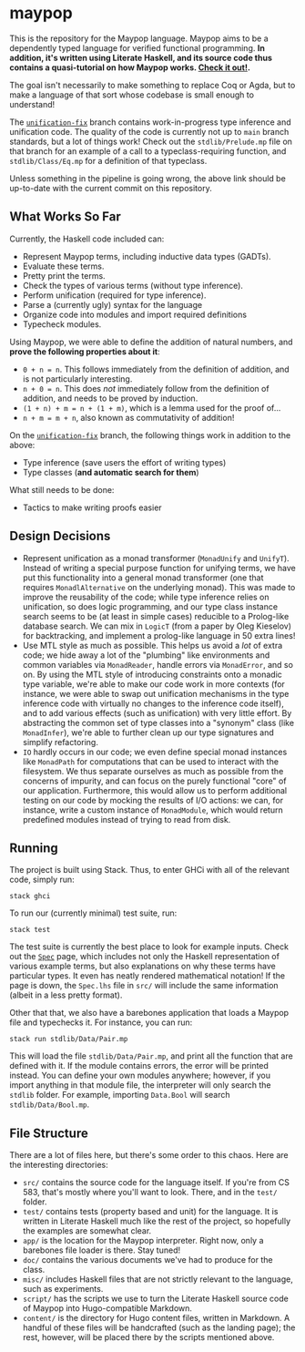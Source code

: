 # maypop

This is the repository for the Maypop language. Maypop aims
to be a dependently typed language for verified functional programming.
__In addition, it's written using Literate Haskell, and its source code
thus contains a quasi-tutorial on how Maypop works. [Check it out!](https://web.engr.oregonstate.edu/~fedorind/CS583/).__

The goal isn't necessarily to make something to replace Coq or Agda, but
to make a language of that sort whose codebase is small enough to understand!

The [`unification-fix`](https://github.com/DanilaFe/maypop/tree/unification-fix) branch contains work-in-progress
type inference and unification code. The quality of the code is currently
not up to `main` branch standards, but a lot of things work! Check out
the `stdlib/Prelude.mp` file on that branch for an example of a call
to a typeclass-requiring function, and `stdlib/Class/Eq.mp` for a definition
of that typeclass.

Unless something in the pipeline is going wrong, the above link should
be up-to-date with the current commit on this repository.

## What Works So Far
Currently, the Haskell code included can:

* Represent Maypop terms, including inductive data types (GADTs).
* Evaluate these terms.
* Pretty print the terms.
* Check the types of various terms (without type inference).
* Perform unification (required for type inference).
* Parse a (currently ugly) syntax for the language
* Organize code into modules and import required definitions
* Typecheck modules.

Using Maypop, we were able to define the addition of natural
numbers, and __prove the following properties about it__:

* `0 + n = n`. This follows immediately from the definition of addition,
and is not particularly interesting.
* `n + 0 = n`. This does _not_ immediately follow from the 
definition of addition, and needs to be proved by induction.
* `(1 + n) + m = n + (1 + m)`, which is a lemma used for the proof of...
* `n + m = m + n`, also known as commutativity of addition!

On the [`unification-fix`](https://github.com/DanilaFe/maypop/tree/unification-fix) branch, the following
things work in addition to the above:

* Type inference (save users the effort of writing types)
* Type classes (__and automatic search for them__)

What still needs to be done:

* Tactics to make writing proofs easier

## Design Decisions

* Represent unification as a monad transformer (`MonadUnify` and `UnifyT`).
Instead of writing a special purpose function for unifying terms, we have
put this functionality into a general monad transformer (one that requires
`MonadlAlternative` on the underlying monad). This was made to improve
the reusability of the code; while type inference relies on unification,
so does logic programming, and our type class instance search seems to be
(at least in simple cases) reducible to a Prolog-like database search.
We can mix in `LogicT` (from a paper by Oleg Kieselov) for backtracking,
and implement a prolog-like language in 50 extra lines!
* Use MTL style as much as possible. This helps us avoid a _lot_ of extra
code; we hide away a lot of the "plumbing" like environments and common
variables via `MonadReader`, handle errors via `MonadError`, and so on.
By using the MTL style of introducing constraints onto a monadic type
variable, we're able to make our code work in more contexts
(for instance, we were able to swap out unification mechanisms in
the type inference code with virtually no changes to the inference
code itself), and to add various effects (such as unification)
with very little effort. By abstracting the common set of type
classes into a "synonym" class (like `MonadInfer`), we're able
to further clean up our type signatures and simplify refactoring.
* `IO` hardly occurs in our code; we even define special monad instances
like `MonadPath` for computations that can be used to interact with the
filesystem. We thus separate ourselves as much as possible from the concerns
of impurity, and can focus on the purely functional "core" of our
application. Furthermore, this would allow us to perform additional
testing on our code by mocking the results of I/O actions: we can,
for instance, write a custom instance of `MonadModule`, which
would return predefined modules instead of trying to read from disk.

## Running
The project is built using Stack. Thus, to enter GHCi with
all of the relevant code, simply run:

```
stack ghci
```

To run our (currently minimal) test suite, run:

```
stack test
```

The test suite is currently the best place to look for example
inputs. Check out the [`Spec`](https://web.engr.oregonstate.edu/~fedorind/CS583/modules/spec/)
page, which includes not only the Haskell representation of various example
terms, but also explanations on why these terms have particular types.
It even has neatly rendered mathematical notation! If the page is down,
the `Spec.lhs` file in `src/` will include the same information (albeit in
a less pretty format).

Other that that, we also have a barebones application that loads a Maypop
file and typechecks it. For instance, you can run:

```
stack run stdlib/Data/Pair.mp
```

This will load the file `stdlib/Data/Pair.mp`, and print all the function
that are defined with it. If the module contains errors, the error will
be printed instead. You can define your own modules anywhere; however,
if you import anything in that module file, the interpreter will
only search the `stdlib` folder. For example, importing `Data.Bool`
will search `stdlib/Data/Bool.mp`.

## File Structure
There are a lot of files here, but there's some order to this chaos.
Here are the interesting directories:

* `src/` contains the source code for the language itself. If you're from CS 583, that's mostly
where you'll want to look. There, and in the `test/` folder.
* `test/` contains tests (property based and unit) for the language. It is written
in Literate Haskell much like the rest of the project, so hopefully the examples
are somewhat clear.
* `app/` is the location for the Maypop interpreter. Right now, only a barebones
file loader is there. Stay tuned!
* `doc/` contains the various documents we've had to produce for the class.
* `misc/` includes Haskell files that are not strictly relevant to the language,
such as experiments.
* `script/` has the scripts we use to turn the Literate Haskell source code
of Maypop into Hugo-compatible Markdown.
* `content/` is the directory for Hugo content files, written in Markdown.
A handful of these files will be handcrafted (such as the landing page);
the rest, however, will be placed there by the scripts mentioned above.
